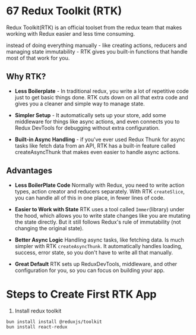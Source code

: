 # 67 Redux Toolkit (RTK)

Redux Toolkit(RTK) is an official toolset from the redux team that makes working with Redux easier and less time consuming.

instead of doing everything manually - like creating actions, reducers and managing state immutability - RTK gives you built-in functions that handle most of that work for you.

## Why RTK?

- **Less Boilerplate** - In traditional redux, you write a lot of repetitive code just to get basic things done. RTK cuts down on all that extra code and gives you a cleaner and simple way to manage state.

- **Simpler Setup** - It automatically sets up your store, add some middleware for things like async actions, and even connects you to Redux DevTools for debugging without extra configuration.

- **Built-in Async Handling** - if you've ever used Redux Thunk for async tasks like fetch data from an API, RTK has a built-in feature called createAsyncThunk that makes even easier to handle async actions.

## Advantages

- **Less BoilerPlate Code**
Normally with Redux, you need to write action types, action creator and reducers separately.
With RTK `createSlice`, you can handle all of this in one place, in fewer lines of code.

- **Easier to Work with State**
RTK uses a tool called `Immer`(library) under the hood, which allows you to write state changes like you are mutating the state directly. But it still follows Redux's rule of immutability (not changing the original state).

- **Better Async Logic**
Handling async tasks, like fetching data. Is much simpler with RTK `createAsyncThunk`. It automatically handles loading, success, error state, so you don't have to write all that manually.

- **Great Default**
RTK sets up ReduxDevTools, middleware, and other configuration for you, so you can focus on building your app.

# Steps to Create First RTK App

1. Install redux toolkit
```
bun install install @reduxjs/toolkit
bun install react-redux
```
